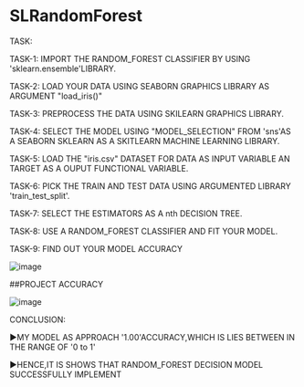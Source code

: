 # SLRandomForest

TASK:

TASK-1:
  IMPORT THE RANDOM_FOREST CLASSIFIER BY USING 'sklearn.ensemble'LIBRARY.

TASK-2:
  LOAD YOUR DATA USING SEABORN GRAPHICS LIBRARY AS ARGUMENT "load_iris()"

TASK-3:
  PREPROCESS THE DATA USING SKILEARN GRAPHICS LIBRARY.

TASK-4:
  SELECT THE MODEL USING "MODEL_SELECTION" FROM 'sns'AS A SEABORN SKLEARN AS A SKITLEARN MACHINE LEARNING LIBRARY.

TASK-5:
  LOAD THE "iris.csv" DATASET FOR DATA AS INPUT VARIABLE AN TARGET AS A OUPUT FUNCTIONAL VARIABLE.

TASK-6:
  PICK THE TRAIN AND TEST DATA USING ARGUMENTED LIBRARY 'train_test_split'.

TASK-7:
  SELECT THE ESTIMATORS AS A nth DECISION TREE.

TASK-8:
  USE A RANDOM_FOREST CLASSIFIER AND FIT YOUR MODEL. 

TASK-9:
  FIND OUT YOUR MODEL ACCURACY

![image](https://github.com/chviswa02/SLRandomForest/assets/143176195/dc000396-22ea-49fe-900e-e73be30e756b)

##PROJECT ACCURACY

![image](https://github.com/chviswa02/SLRandomForest/assets/143176195/cf1dc4ad-e2f0-4181-89c6-7f2d4e066e9c)

CONCLUSION:

▶MY MODEL AS APPROACH '1.00'ACCURACY,WHICH IS LIES BETWEEN IN THE RANGE OF '0 to 1'

▶HENCE,IT IS SHOWS THAT RANDOM_FOREST DECISION MODEL SUCCESSFULLY IMPLEMENT

